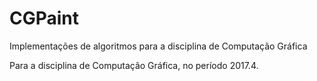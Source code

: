# CGPaint
Implementações de algoritmos para a disciplina de Computação Gráfica

Para a disciplina de Computação Gráfica, no período 2017.4.
